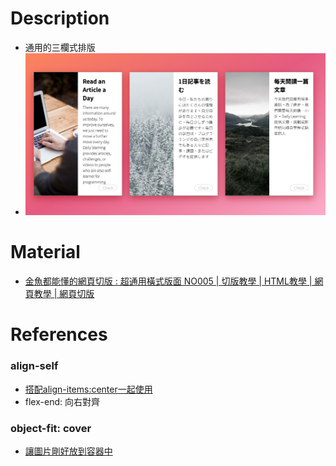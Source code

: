 # Description
* 通用的三欄式排版
* ![Preview](https://raw.githubusercontent.com/JenHsuan/web-layout-practice/master/general-landscape/preview/preview.png)

# Material
* [金魚都能懂的網頁切版 : 超通用橫式版面 NO005 | 切版教學 | HTML教學 | 網頁教學 | 網頁切版](https://www.youtube.com/watch?v=-mmzaE6eLzY)

# References
### align-self
* [搭配align-items:center一起使用](https://w3c.hexschool.com/flexbox/c3847835)
* flex-end: 向右對齊

### object-fit: cover
* [讓圖片剛好放到容器中](https://tools.wingzero.tw/article/sn/61)
